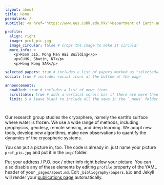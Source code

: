 ```yaml
---
layout: about
title: Home
permalink: /
subtitle: <a href='https://www.ees.cuhk.edu.hk/'>Department of Earth and Environmental Sciences</a>, Faculty of Science, The Chinese University of Hong Kong

profile:
  align: right
  image: prof_pic.jpg
  image_circular: false # crops the image to make it circular
  more_info: >
    <p>Room 315, Mong Man Wai Building</p>
    <p>CUHK, Shatin, NT</p>
    <p>Hong Kong SAR</p>

selected_papers: true # includes a list of papers marked as "selected={true}"
social: true # includes social icons at the bottom of the page

announcements:
  enabled: true # includes a list of news items
  scrollable: true # adds a vertical scroll bar if there are more than 3 news items
  limit: 5 # leave blank to include all the news in the `_news` folder

---
```


Our research group studies the cryosphere, namely the earth’s surface where water is frozen. We use a wide range of methods, including geophysics, geodesy, remote sensing, and deep learning. We adopt new tools, develop new algorithms, make new observations to quantify the dynamics of the cryospheric systems. 

You can put a picture in, too. The code is already in, just name your picture `prof_pic.jpg` and put it in the `img/` folder.

Put your address / P.O. box / other info right below your picture. You can also disable any of these elements by editing `profile` property of the YAML header of your `_pages/about.md`. Edit `_bibliography/papers.bib` and Jekyll will render your [publications page](/al-folio/publications/) automatically.
